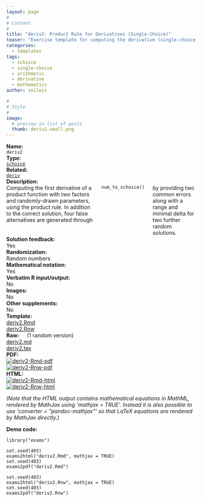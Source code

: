 ```yaml
---
layout: page
#
# Content
#
title: "deriv2: Product Rule for Derivatives (Single-Choice)"
teaser: "Exercise template for computing the derivative (single-choice) of a product function with factors of type x<sup>a</sup> and exp(b * x) at a given point c, with randomly-drawn a, b, and c."
categories:
  - templates
tags:
  - schoice
  - single-choice
  - arithmetic
  - derivative
  - mathematics
author: zeileis

#
# Style
#
image:
  # preview in list of posts
  thumb: deriv2.small.png
---
```


<div class='row t1 b1'>
  <div class='medium-4 columns'><b>Name:</b></div>
  <div class='medium-8 columns'><code class="highlighter-rouge">deriv2</code></div>
</div>
<div class='row t1 b1'>
  <div class='medium-4 columns'><b>Type:</b></div>
  <div class='medium-8 columns'><a href="{{ site.url }}/tag/schoice/"><code class="highlighter-rouge">schoice</code></a></div>
</div>
<div class='row t1 b1'>   <div class='medium-4 columns'><b>Related:</b></div>   <div class='medium-8 columns'><a href="{{ site.url }}/templates/deriv/"><code class="highlighter-rouge">deriv</code></a></div> </div>

<div class='row t20 b1'>
  <div class='medium-4 columns'><b>Description:</b></div>
  <div class='medium-8 columns'>Computing the first derivative of a product function with two factors and randomly-drawn parameters, using the product rule. In addition to the correct solution, four false alternatives are generated through <code class="highlighter-rouge">num_to_schoice()</code> by providing two common errors along with a range and minimal delta for two further random solutions.</div>
</div>
<div class='row t1 b1'>
  <div class='medium-4 columns'><b>Solution feedback:</b></div>
  <div class='medium-8 columns'>Yes</div>
</div>
<div class='row t1 b1'>
  <div class='medium-4 columns'><b>Randomization:</b></div>
  <div class='medium-8 columns'>Random numbers</div>
</div>
<div class='row t1 b1'>
  <div class='medium-4 columns'><b>Mathematical notation:</b></div>
  <div class='medium-8 columns'>Yes</div>
</div>
<div class='row t1 b1'>
  <div class='medium-4 columns'><b>Verbatim R input/output:</b></div>
  <div class='medium-8 columns'>No</div>
</div>
<div class='row t1 b1'>
  <div class='medium-4 columns'><b>Images:</b></div>
  <div class='medium-8 columns'>No</div>
</div>
<div class='row t1 b1'>
  <div class='medium-4 columns'><b>Other supplements:</b></div>
  <div class='medium-8 columns'>No</div>
</div>

<div class='row t20 b1'>
  <div class='medium-4 columns'><b>Template:</b></div>
  <div class='medium-4 columns'><a href="{{ site.url }}/assets/posts/2017-08-14-deriv2//deriv2.Rmd">deriv2.Rmd</a></div>
  <div class='medium-4 columns'><a href="{{ site.url }}/assets/posts/2017-08-14-deriv2//deriv2.Rnw">deriv2.Rnw</a></div>
</div>
<div class='row t1 b1'>
  <div class='medium-4 columns'><b>Raw:</b> (1 random version)</div>
  <div class='medium-4 columns'><a href="{{ site.url }}/assets/posts/2017-08-14-deriv2//deriv2.md" >deriv2.md</a></div>
  <div class='medium-4 columns'><a href="{{ site.url }}/assets/posts/2017-08-14-deriv2//deriv2.tex">deriv2.tex</a></div>
</div>
<div class='row t1 b1'>
  <div class='medium-4 columns'><b>PDF:</b></div>
  <div class='medium-4 columns'><a href="{{ site.url }}/assets/posts/2017-08-14-deriv2//deriv2-Rmd.pdf"><img src="{{ site.url }}/assets/posts/2017-08-14-deriv2//deriv2-Rmd-pdf.png" alt="deriv2-Rmd-pdf"/></a></div>
  <div class='medium-4 columns'><a href="{{ site.url }}/assets/posts/2017-08-14-deriv2//deriv2-Rnw.pdf"><img src="{{ site.url }}/assets/posts/2017-08-14-deriv2//deriv2-Rnw-pdf.png" alt="deriv2-Rnw-pdf"/></a></div>
</div>
<div class='row t1 b20'>
  <div class='medium-4 columns'><b>HTML:</b></div>
  <div class='medium-4 columns'><a href="{{ site.url }}/assets/posts/2017-08-14-deriv2//deriv2-Rmd.html"><img src="{{ site.url }}/assets/posts/2017-08-14-deriv2//deriv2-Rmd-html.png" alt="deriv2-Rmd-html"/></a></div>
  <div class='medium-4 columns'><a href="{{ site.url }}/assets/posts/2017-08-14-deriv2//deriv2-Rnw.html"><img src="{{ site.url }}/assets/posts/2017-08-14-deriv2//deriv2-Rnw-html.png" alt="deriv2-Rnw-html"/></a></div>
</div>

_(Note that the HTML output contains mathematical equations in MathML, rendered by MathJax using 'mathjax = TRUE'. Instead it is also possible to use 'converter = "pandoc-mathjax"' so that LaTeX equations are rendered by MathJax directly.)_

**Demo code:**

<pre><code class="prettyprint ">library(&quot;exams&quot;)

set.seed(403)
exams2html(&quot;deriv2.Rmd&quot;, mathjax = TRUE)
set.seed(403)
exams2pdf(&quot;deriv2.Rmd&quot;)

set.seed(403)
exams2html(&quot;deriv2.Rnw&quot;, mathjax = TRUE)
set.seed(403)
exams2pdf(&quot;deriv2.Rnw&quot;)</code></pre>
